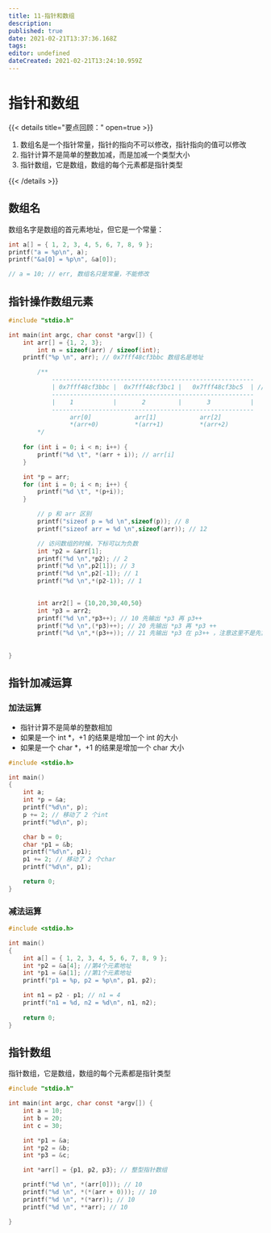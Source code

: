 ```yaml
---
title: 11-指针和数组
description: 
published: true
date: 2021-02-21T13:37:36.168Z
tags: 
editor: undefined
dateCreated: 2021-02-21T13:24:10.959Z
---
```


# 指针和数组

{{< details title="要点回顾：" open=true >}}

1. 数组名是一个指针常量，指针的指向不可以修改，指针指向的值可以修改
2. 指针计算不是简单的整数加减，而是加减一个类型大小
3. 指针数组，它是数组，数组的每个元素都是指针类型

{{< /details >}}

## 数组名

数组名字是数组的首元素地址，但它是一个常量：

```c
int a[] = { 1, 2, 3, 4, 5, 6, 7, 8, 9 };
printf("a = %p\n", a);
printf("&a[0] = %p\n", &a[0]);

// a = 10; // err, 数组名只是常量，不能修改
```

## 指针操作数组元素

```c
#include "stdio.h"

int main(int argc, char const *argv[]) {
    int arr[] = {1, 2, 3};
		int n = sizeof(arr) / sizeof(int);
    printf("%p \n", arr); // 0x7fff48cf3bbc 数组名是地址

		/**
			--------------------------------------------------------
			| 0x7fff48cf3bbc |  0x7fff48cf3bc1 |   0x7fff48cf3bc5  | // 一个值四个字节大小
			--------------------------------------------------------
			|    1           |       2         |       3           |
			--------------------------------------------------------
			     arr[0]            arr[1]            arr[2]
			     *(arr+0)          *(arr+1)          *(arr+2)
		*/
	
    for (int i = 0; i < n; i++) {
        printf("%d \t", *(arr + i)); // arr[i]
    }

    int *p = arr;
    for (int i = 0; i < n; i++) {
        printf("%d \t", *(p+i));
    }

		// p 和 arr 区别
		printf("sizeof p = %d \n",sizeof(p)); // 8
		printf("sizeof arr = %d \n",sizeof(arr)); // 12

		// 访问数组的时候，下标可以为负数
		int *p2 = &arr[1];
		printf("%d \n",*p2); // 2
		printf("%d \n",p2[1]); // 3
		printf("%d \n",p2[-1]); // 1
		printf("%d \n",*(p2-1)); // 1

		
		int arr2[] = {10,20,30,40,50}
		int *p3 = arr2;
		printf("%d \n",*p3++); // 10 先输出 *p3 再 p3++
		printf("%d \n",(*p3)++); // 20 先输出 *p3 再 *p3 ++
		printf("%d \n",*(p3++)); // 21 先输出 *p3 在 p3++ ，注意这里不是先算 ++ 
		
		
}
```

## 指针加减运算

### 加法运算

- 指针计算不是简单的整数相加
- 如果是一个 int *，+1 的结果是增加一个 int 的大小
- 如果是一个 char *，+1 的结果是增加一个 char 大小

```c
#include <stdio.h>

int main()
{
	int a;
	int *p = &a;
	printf("%d\n", p);
	p += 2; // 移动了 2 个int
	printf("%d\n", p);

	char b = 0;
	char *p1 = &b;
	printf("%d\n", p1);
	p1 += 2; // 移动了 2 个char
	printf("%d\n", p1);

	return 0;
}
```

### 减法运算

```c
#include <stdio.h>

int main()
{
	int a[] = { 1, 2, 3, 4, 5, 6, 7, 8, 9 };
	int *p2 = &a[4]; //第4个元素地址
	int *p1 = &a[1]; //第1个元素地址
	printf("p1 = %p, p2 = %p\n", p1, p2);

	int n1 = p2 - p1; // n1 = 4
	printf("n1 = %d, n2 = %d\n", n1, n2);
	
	return 0;
}
```

## 指针数组

指针数组，它是数组，数组的每个元素都是指针类型

```c
#include "stdio.h"

int main(int argc, char const *argv[]) {
    int a = 10;
    int b = 20;
    int c = 30;

    int *p1 = &a;
    int *p2 = &b;
    int *p3 = &c;

    int *arr[] = {p1, p2, p3}; // 整型指针数组

    printf("%d \n", *(arr[0])); // 10
    printf("%d \n", *(*(arr + 0))); // 10
    printf("%d \n", *(*arr)); // 10
    printf("%d \n", **arr); // 10

}
```
